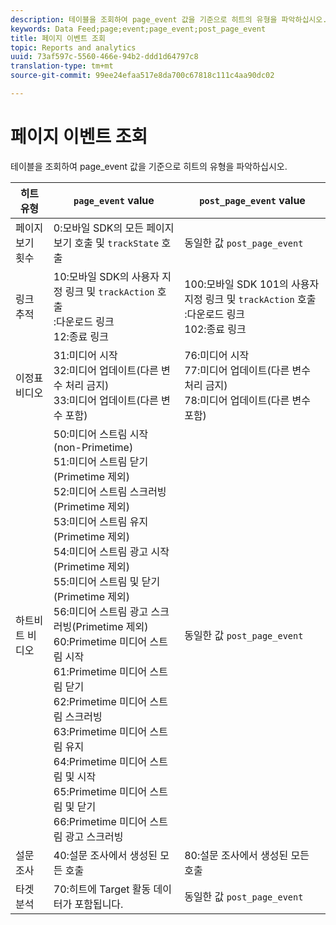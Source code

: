```yaml
---
description: 테이블을 조회하여 page_event 값을 기준으로 히트의 유형을 파악하십시오.
keywords: Data Feed;page;event;page_event;post_page_event
title: 페이지 이벤트 조회
topic: Reports and analytics
uuid: 73af597c-5560-466e-94b2-ddd1d64797c8
translation-type: tm+mt
source-git-commit: 99ee24efaa517e8da700c67818c111c4aa90dc02

---
```



# 페이지 이벤트 조회

테이블을 조회하여 page_event 값을 기준으로 히트의 유형을 파악하십시오.

| 히트 유형 | `page_event` value | `post_page_event` value |
| --- | --- | --- |
| 페이지 보기 횟수 | 0:모바일 SDK의 모든 페이지 보기 호출 및 `trackState` 호출 | 동일한 값 `post_page_event` |
| 링크 추적 | 10:모바일 SDK의 사용자 지정 링크 및 `trackAction` 호출<br>:다운로드 링크<br>12:종료 링크 | 100:모바일 SDK 101의 사용자 지정 링크 및 `trackAction` 호출<br>:다운로드 링크<br>102:종료 링크 |
| 이정표 비디오 | 31:미디어 시작<br>32:미디어 업데이트(다른 변수 처리 금지)<br>33:미디어 업데이트(다른 변수 포함) | 76:미디어 시작<br>77:미디어 업데이트(다른 변수 처리 금지)<br>78:미디어 업데이트(다른 변수 포함) |
| 하트비트 비디오 | 50:미디어 스트림 시작(non-Primetime)<br>51:미디어 스트림 닫기(Primetime 제외)<br>52:미디어 스트림 스크러빙(Primetime 제외)<br>53:미디어 스트림 유지(Primetime 제외)<br>54:미디어 스트림 광고 시작(Primetime 제외)<br>55:미디어 스트림 및 닫기(Primetime 제외)<br>56:미디어 스트림 광고 스크러빙(Primetime 제외)<br>60:Primetime 미디어 스트림 시작<br>61:Primetime 미디어 스트림 닫기<br>62:Primetime 미디어 스트림 스크러빙<br>63:Primetime 미디어 스트림 유지<br>64:Primetime 미디어 스트림 및 시작<br>65:Primetime 미디어 스트림 및 닫기<br>66:Primetime 미디어 스트림 광고 스크러빙 | 동일한 값 `post_page_event` |
| 설문 조사 | 40:설문 조사에서 생성된 모든 호출 | 80:설문 조사에서 생성된 모든 호출 |
| 타겟 분석 | 70:히트에 Target 활동 데이터가 포함됩니다. | 동일한 값 `post_page_event` |
